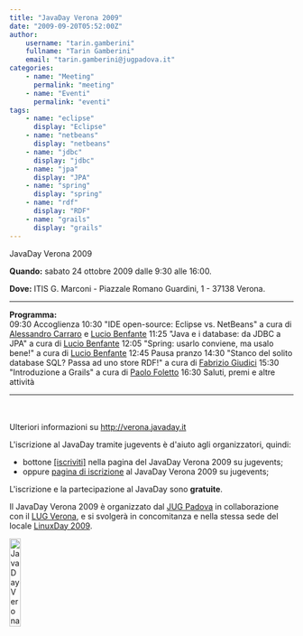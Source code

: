 ```yaml
---
title: "JavaDay Verona 2009"
date: "2009-09-20T05:52:00Z"
author:
    username: "tarin.gamberini"
    fullname: "Tarin Gamberini"
    email: "tarin.gamberini@jugpadova.it"
categories:
    - name: "Meeting"
      permalink: "meeting"
    - name: "Eventi"
      permalink: "eventi"
tags:
    - name: "eclipse"
      display: "Eclipse"
    - name: "netbeans"
      display: "netbeans"
    - name: "jdbc"
      display: "jdbc"
    - name: "jpa"
      display: "JPA"
    - name: "spring"
      display: "spring"
    - name: "rdf"
      display: "RDF"
    - name: "grails"
      display: "grails"
---
```


JavaDay Verona 2009

**Quando:** sabato 24 ottobre 2009 dalle 9:30 alle 16:00.

**Dove:** ITIS G. Marconi - Piazzale Romano Guardini, 1 - 37138 Verona.

  ---------------- ----------------------------------------------------------------------------------------------------------------------------------------------------------------------------------
  **Programma:**   
  09:30            Accoglienza
  10:30            "IDE open-source: Eclipse vs. NetBeans" a cura di <a href="mailto:carraro.alessandro@gmail.com">Alessandro Carraro</a> e <a href="http://lucio.benfante.name">Lucio Benfante</a>
  11:25            "Java e i database: da JDBC a JPA" a cura di <a href="http://lucio.benfante.name">Lucio Benfante</a>
  12:05            "Spring: usarlo conviene, ma usalo bene!" a cura di <a href="http://lucio.benfante.name">Lucio Benfante</a>
  12:45            Pausa pranzo
  14:30            "Stanco del solito database SQL? Passa ad uno store RDF!" a cura di <a href="mailto:fabrizio.giudici@tidalwave.it">Fabrizio Giudici</a>
  15:30            "Introduzione a Grails" a cura di <a href="mailto:paolo.foletto@jugpadova.it">Paolo Foletto</a>
  16:30            Saluti, premi e altre attività
  ---------------- ----------------------------------------------------------------------------------------------------------------------------------------------------------------------------------

<br/>\
Ulteriori informazioni su
<a href="http://verona.javaday.it">http://verona.javaday.it</a>

L'iscrizione al JavaDay tramite jugevents è d'aiuto agli organizzatori,
quindi:

-   bottone <a href="http://verona.javaday.it">\[iscriviti\]</a> nella
    pagina del JavaDay Verona 2009 su jugevents;
-   oppure
    <a href="http://www.jugevents.org/jugevents/event/registration.form?event.id=18438">pagina
    di iscrizione</a> al JavaDay Verona 2009 su jugevents;

L'iscrizione e la partecipazione al JavaDay sono
<strong>gratuite</strong>.

Il JavaDay Verona 2009 è organizzato dal
<a href="http://www.jugpadova.it">JUG Padova</a> in collaborazione con
il <a href="http://www.verona.linux.it">LUG Verona</a>, e si svolgerà in
concomitanza e nella stessa sede del locale
<a href="http://www.verona.linux.it/index.php/Linux_Day_2009">LinuxDay
2009</a>.

<a href="http://verona.javaday.it"><img src="http://bak.jugpadova.it/images/JavaDayLogoVerona2009.jpg" width="20%" alt="JavaDay Verona 2009" /></a>
